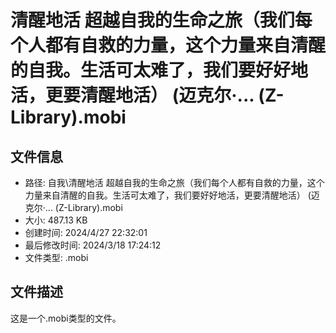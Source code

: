 ﻿# 清醒地活 超越自我的生命之旅（我们每个人都有自救的力量，这个力量来自清醒的自我。生活可太难了，我们要好好地活，更要清醒地活） (迈克尔·... (Z-Library).mobi

## 文件信息
- 路径: 自我\清醒地活 超越自我的生命之旅（我们每个人都有自救的力量，这个力量来自清醒的自我。生活可太难了，我们要好好地活，更要清醒地活） (迈克尔·... (Z-Library).mobi
- 大小: 487.13 KB
- 创建时间: 2024/4/27 22:32:01
- 最后修改时间: 2024/3/18 17:24:12
- 文件类型: .mobi

## 文件描述
这是一个.mobi类型的文件。

